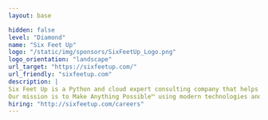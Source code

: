 ```yaml
---
layout: base

hidden: false
level: "Diamond"
name: "Six Feet Up"
logo: "/static/img/sponsors/SixFeetUp_Logo.png"
logo_orientation: "landscape"
url_target: "https://sixfeetup.com/"
url_friendly: "sixfeetup.com"
description: |
Six Feet Up is a Python and cloud expert consulting company that helps tech leaders build apps faster, innovate with AI/ML, simplify Big Data and leverage Cloud technology. Our expert engineers accelerate digital transformation and implement custom, cutting-edge software for Fortune 100 and 500 companies. Organizations like Capital One, NASA, Purdue and UNEP have sought out our passion for quality since 1999.
Our mission is to Make Anything Possible™ using modern technologies and best practices to build a better world. Our goal is to complete 10 IMPACTFUL Projects — defined as projects that are impressive, transformative and purposeful — by 2025.
hiring: "http://sixfeetup.com/careers"
---
```

